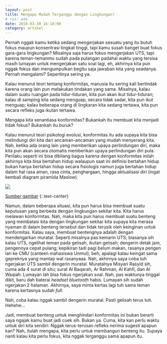 ```yaml
---
layout: post
title: Mengapa Mudah Terganggu dengan Lingkungan?
# rss: ada
date: 2018-03-30 16:18:00
category: artikel
---
```


Pernah nggak kamu ketika sedang mengerjakan sesuatu yang itu butuh fokus maupun konsentrasi tingkat tinggi, tapi kamu susah banget buat fokus gara-gara lingkungan? Misalnya saja harus fokus mengerjakan UTS, tapi karena teman-temanmu sudah pada pulangan padahal waktu yang tersisa masih lumayan untuk mengerjakan satu soal lagi, eh, akhirnya kita pun nggak fokus dan mengumpulkan begitu saja jawaban kita yang seadanya. Pernah mengalami? Sepertinya sering ya.

Kalau menurut teori tentang konformitas, manusia itu sering kali bertindak karena orang lain pun melakukan tindakan yang sama. Misalnya, kalau dalam suatu ruangan pada tidur-tiduran, kita pun akan ikut tidur-tiduran; kalau di samping kita sedang menguap, secara tidak sadar, kita pun ikut menguap; kalau beberapa orang di lingkaran kita sedang tertawa, kita pun secara refleks juga ikutan tertawa.

Mengapa kita senantiasa konformitas? Bukankah itu membuat kita menjadi tidak fokus? Bukankah itu buruk?

Kalau menurut teori psikologi evolusi, konformitas itu ada supaya kita bisa melindungi diri kita dari ancaman-ancaman yang mudah menyerang kita. Nah, ketika ada orang lain yang memberikan upaya perlindungan diri, maka kita pun akan secara otomatis memberikan upaya perlindungan diri pula. Perilaku seperti ini bisa dibilang bagus karena dengan konformitas inilah akhirnya kita bisa bertahan hidup walaupun saat ini definisi bertahan hidup bukan hanya bertahan hidup secara fisiologis namun juga bertahan hidup dalam hal rasa aman, rasa cinta, penghargaan, hingga aktualisasi diri (ingat kembali diagram piramida Maslow).

![](https://s25.postimg.org/6l60u4nfz/images.png)

[Sumber gambar](https://doriasrawijaya.wordpress.com/2017/06/05/runtuhnya-piramida-kebutuhan-abraham-maslow/)
{:.text-center}

Namun, dalam beberapa situasi, kita pun harus bisa membuat suatu keputusan yang berbeda dengan lingkungan sekitar kita. Kita harus melawan konformitas. Nah, maka kita pun harus membuat suatu benteng yang membatasi kita dengan lingkungan sekitar kita supaya kita merasa nyaman di dalam benteng tersebut dan tidak terusik oleh keinginan untuk konformitas. Kalau saya, membuat bentengnya adalah dengan mendengarkan muratal. Seperti misalnya pas kemarin UTS; biasanya sih kalau UTS, ngelihat teman pada gelisah, ikutan gelisah; dengerin detak jam, pengennya cepat pulang; kepikiran tadi pagi belum makan, rasanya pengen lari ke CMU (canteen mahasiswa Unmul); beh, apalagi kalau keingat sama gepreknya yang mantap wal rasanyaaa. Nah, akhirnya saya coba tuh ngerjakan UTS sambil dengerin muratal. Muratalnya Misyari Rasyid sih, cuma ada 4 surat di situ; surat Al Baqarah, Ar Rahman, Al Kahfi, dan Al Waqiah. Lumayan lah bisa fokus ngerjakan soal. Nah, pas waktunya tinggal dikit, baru dah baterai _headset bluetooth_ habis. Lumayan sih sudah ngerjakan 2 halaman. Akhirnya, saya minta kertas lagi tuh sama teman karena kertasnya sudah _full_.

Nah, coba kalau nggak sambil dengerin muratal. Pasti gelisah terus tuh. Hehehe...

Jadi, membuat benteng untuk menghindari konformitas ini bukan berarti saya ngajak kamu buat jadi cuek sih. Bukan ya. Cuma, kita kan perlu waktu untuk diri kita sendiri. Nggak terus-terusan refleks nerima sugesti apapun kan? Nah, itulah mengapa, kita perlu untuk membangun benteng itu. Supaya nanti kalau kita perlu fokus, kita nggak terganggu sama apapun itu.